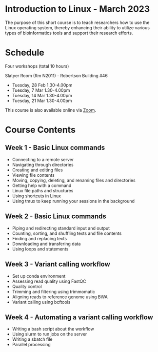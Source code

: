 # Introduction to Linux - March 2023

The purpose of this short course is to teach researchers how to use the Linux operating system, thereby enhancing their ability to utilize various types of bioinformatics tools and support their research efforts. 

# Schedule 

Four workshops (total 10 hours)

Slatyer Room (Rm N2011) - Robertson Building #46 

* Tuesday, 28 Feb 1.30-4.00pm
* Tuesday, 7 Mar 1.30-4.00pm
* Tuesday, 14 Mar 1.30-4.00pm
* Tuesday, 21 Mar 1.30-4.00pm 

This course is also available online via [Zoom](https://anu.zoom.us/j/83492102360?pwd=akdBdXI2SCtkdGg1S09ZY0NYTTQxQT09). 

# Course Contents 

## Week 1 - Basic Linux commands 

* Connecting to a remote server
* Navigating through directories 
* Creating and editing files 
* Viewing file contents 
* Moving, copying, deleting, and renaming files and directories
* Getting help with a command 
* Linux file paths and structures 
* Using shortcuts in Linux 
* Using tmux to keep running your sessions in the background 

## Week 2 - Basic Linux commands 

* Piping and redirecting standard input and output 
* Counting, sorting, and shuffling texts and file contents 
* Finding and replacing texts 
* Downloading and transfering data 
* Using loops and statements

## Week 3 - Variant calling workflow 

* Set up conda environment
* Assessing read quality using FastQC 
* Quality control 
* Trimming and filtering using trimmomatic 
* Aligning reads to reference genome using BWA 
* Variant calling using bcftools

## Week 4 - Automating a variant calling workflow 

* Writing a bash script about the workflow 
* Using slurm to run jobs on the server 
* Writing a sbatch file 
* Parallel processing 